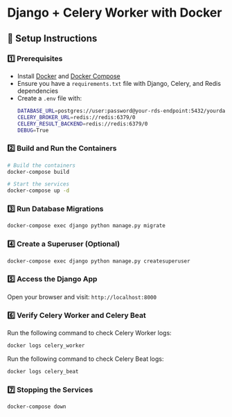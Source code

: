 # Django + Celery Worker with Docker

## 🚀 Setup Instructions

### 1️⃣ Prerequisites
- Install [Docker](https://docs.docker.com/get-docker/) and [Docker Compose](https://docs.docker.com/compose/install/)
- Ensure you have a `requirements.txt` file with Django, Celery, and Redis dependencies
- Create a `.env` file with:
  ```sh
  DATABASE_URL=postgres://user:password@your-rds-endpoint:5432/yourdatabase
  CELERY_BROKER_URL=redis://redis:6379/0
  CELERY_RESULT_BACKEND=redis://redis:6379/0
  DEBUG=True
  ```

### 2️⃣ Build and Run the Containers
```sh
# Build the containers
docker-compose build

# Start the services
docker-compose up -d
```

### 3️⃣ Run Database Migrations
```sh
docker-compose exec django python manage.py migrate
```

### 4️⃣ Create a Superuser (Optional)
```sh
docker-compose exec django python manage.py createsuperuser
```

### 5️⃣ Access the Django App
Open your browser and visit: `http://localhost:8000`

### 6️⃣ Verify Celery Worker and Celery Beat
Run the following command to check Celery Worker logs:
```sh
docker logs celery_worker
```
Run the following command to check Celery Beat logs:
```sh
docker logs celery_beat
```

### 7️⃣ Stopping the Services
```sh
docker-compose down
```

